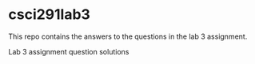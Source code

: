 # csci291lab3

This repo contains the answers to the questions in the lab 3 assignment.


Lab 3 assignment question solutions
